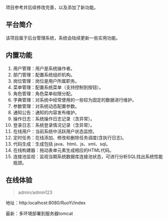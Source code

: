 项目参考并后续修改完善，以及添加了新功能。
## 平台简介

该项目属于后台管理系统，系统会陆续更新一些实用功能。
## 内置功能

1.  用户管理：用户是系统操作者。
2.  部门管理：配置系统组织机构。
3.  岗位管理：岗位是用户所属职务。
4.  菜单管理：配置系统菜单（支持控制到按钮）。
5.  角色管理：角色菜单权限分配。
6.  字典管理：对系统中经常使用的一些较为固定的数据进行维护。
7.  参数管理：对系统动态配置参数。
8.  通知公告：通知的内容发布维护。
9.  操作日志：系统操作日志记录（含异常）。
10.  登录日志：系统登录情况记录（含异常）。
11. 在线用户：当前系统中活跃用户状态监控。
12. 定时任务：在线添加、修改和删除任务调度(含执行日志)。
13. 代码生成：生成包括 java、html、js、xml、sql。
14. 在线构建器：拖动表单元素生成相应的HTML代码。
15. 连接池监视：监视当期系统数据库连接池状态，可进行分析SQL找出系统性能瓶颈。

## 在线体验
> admin/admin123

地址：http:localhost:8080/RuoYi/index


最新：多环境部署到服务器tomcat
